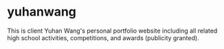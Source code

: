 # yuhanwang

This is client Yuhan Wang's personal portfolio website including all related high school activities, competitions, and awards (publicity granted).

